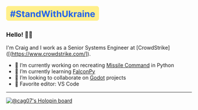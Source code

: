 [![Stand With Ukraine](https://raw.githubusercontent.com/vshymanskyy/StandWithUkraine/main/badges/StandWithUkraine.svg)](https://stand-with-ukraine.pp.ua)
---

### Hello! 👋🏻
I'm Craig and I work as a Senior Systems Engineer at [CrowdStrike]([(https://www.crowdstrike.com/]). 

- 🔭 I’m currently working on recreating [Missile Command]([https://github.com/CAG07/missile-command]) in Python
- 🌱 I’m currently learning [FalconPy]([https://github.com/CrowdStrike/falconpy])
- 👯 I’m looking to collaborate on [Godot](https://github.com/godotengine/godot) projects
- 📝 Favorite editor: VS Code


---
[![@cag07's Holopin board](https://holopin.io/api/user/board?user=cag07)](https://holopin.io/@cag07)

<!--
**CAG07/CAG07** is a ✨ _special_ ✨ repository because its `README.md` (this file) appears on your GitHub profile.

Here are some ideas to get you started:

- 🔭 I’m currently working on ...
- 🌱 I’m currently learning ...
- 👯 I’m looking to collaborate on ...
- 🤔 I’m looking for help with ...
- 💬 Ask me about ...
- 📫 How to reach me: ...
- 😄 Pronouns: ...
- ⚡ Fun fact: ...
-->
